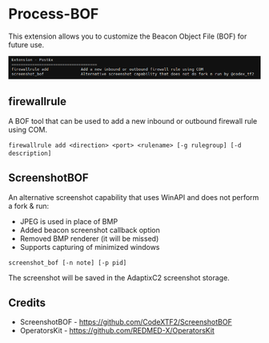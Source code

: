 # Process-BOF

This extension allows you to customize the Beacon Object File (BOF) for future use.

![](_img/01.png)

## firewallrule

A BOF tool that can be used to add a new inbound or outbound firewall rule using COM.

```
firewallrule add <direction> <port> <rulename> [-g rulegroup] [-d description]
```

## ScreenshotBOF

An alternative screenshot capability that uses WinAPI and does not perform a fork & run:

- JPEG is used in place of BMP
- Added beacon screenshot callback option
- Removed BMP renderer (it will be missed)
- Supports capturing of minimized windows

```
screenshot_bof [-n note] [-p pid]
```

The screenshot will be saved in the AdaptixC2 screenshot storage.

## Credits

- ScreenshotBOF - https://github.com/CodeXTF2/ScreenshotBOF
- OperatorsKit - https://github.com/REDMED-X/OperatorsKit
